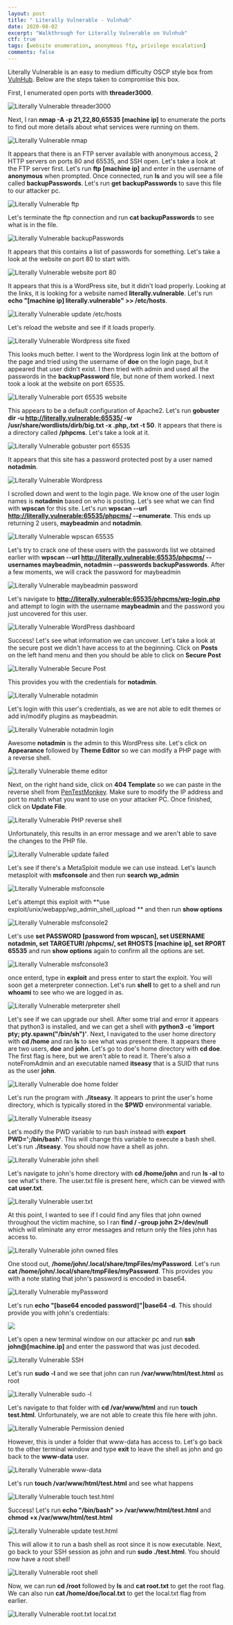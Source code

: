 ```yaml
---
layout: post
title: " Literally Vulnerable - Vulnhub"
date: 2020-08-02
excerpt: "Walkthrough for Literally Vulnerable on Vulnhub"
ctf: true
tags: [website enumeration, anonymous ftp, privilege escalation]
comments: false
---
```


Literally Vulnerable is an easy to medium difficulty OSCP style box from [VulnHub](https://www.vulnhub.com). Below are the steps taken to compromise this box.

First, I enumerated open ports with **threader3000**.

![Literally Vulnerable threader3000](/assets/img/LiterallyVulnerable1.png)

Next, I ran **nmap -A -p 21,22,80,65535 [machine ip]** to enumerate the ports to find out more details about what services were running on them.

![Literally Vulnerable nmap](/assets/img/LiterallyVulnerable2.png)

It appears that there is an FTP server available with anonymous access, 2 HTTP servers on ports 80 and 65535, and SSH open. Let's take a look at the FTP server first. Let's run **ftp [machine ip]** and enter in the username of **anonymous** when prompted. Once connected, run **ls** and you will see a file called **backupPasswords**. Let's run **get backupPasswords** to save this file to our attacker pc.

![Literally Vulnerable ftp](/assets/img/LiterallyVulnerable3.png)

Let's terminate the ftp connection and run **cat backupPasswords** to see what is in the file.

![Literally Vulnerable backupPasswords](/assets/img/LiterallyVulnerable4.png)

It appears that this contains a list of passwords for something. Let's take a look at the website on port 80 to start with.

![Literally Vulnerable website port 80](/assets/img/LiterallyVulnerable5.png)

It appears that this is a WordPress site, but it didn't load properly. Looking at the links, it is looking for a website named **literally.vulnerable**. Let's run **echo "[machine ip] literally.vulnerable" >> /etc/hosts**.

![Literally Vulnerable update /etc/hosts](/assets/img/LiterallyVulnerable6.png)

Let's reload the website and see if it loads properly.

![Literally Vulnerable Wordpress site fixed](/assets/img/LiterallyVulnerable7.png)

This looks much better. I went to the Wordpress login link at the bottom of the page and tried using the username of **doe** on the login page, but it appeared that user didn't exist. I then tried with admin and used all the passwords in the **backupPassword** file, but none of them worked. I next took a look at the website on port 65535.

![Literally Vulnerable port 65535 website](/assets/img/LiterallyVulnerable8.png)

This appears to be a default configuration of Apache2. Let's run **gobuster dir -u http://literally.vulnerable:65535/ -w /usr/share/wordlists/dirb/big.txt -x .php,.txt -t 50**. It appears that there is a directory called **/phpcms**. Let's take a look at it.

![Literally Vulnerable gobuster port 65535](/assets/img/LiterallyVulnerable9.png)

It appears that this site has a password protected post by a user named **notadmin**. 

![Literally Vulnerable Wordpress](/assets/img/LiterallyVulnerable10.png)

I scrolled down and went to the login page. We know one of the user login names is **notadmin** based on who is posting. Let's see what we can find with **wpscan** for this site. Let's run **wpscan --url http://literally.vulnerable:65535/phpcms/ --enumerate**. This ends up returning 2 users, **maybeadmin** and **notadmin**.

![Literally Vulnerable wpscan 65535](/assets/img/LiterallyVulnerable11.png)

Let's try to crack one of these users with the passwords list we obtained earlier with **wpscan --url http://literally.vulnerable:65535/phpcms/ --usernames maybeadmin, notadmin --passwords backupPasswords**. After a few moments, we will crack the password for maybeadmin

![Literally Vulnerable maybeadmin password](/assets/img/LiterallyVulnerable12.png)

Let's navigate to **http://literally.vulnerable:65535/phpcms/wp-login.php** and attempt to login with the username **maybeadmin** and the password you just uncovered for this user.

![Literally Vulnerable WordPress dashboard](/assets/img/LiterallyVulnerable13.png)

Success! Let's see what information we can uncover. Let's take a look at the secure post we didn't have access to at the beginning. Click on **Posts** on the left hand menu and then you should be able to click on **Secure Post**

![Literally Vulnerable Secure Post](/assets/img/LiterallyVulnerable14.png)

This provides you with the credentials for **notadmin**. 

![Literally Vulnerable notadmin](/assets/img/LiterallyVulnerable15.png)

Let's login with this user's credentials, as we are not able to edit themes or add in/modify plugins as maybeadmin.

![Literally Vulnerable notadmin login](/assets/img/LiterallyVulnerable16.png)

Awesome **notadmin** is the admin to this WordPress site. Let's click on **Appearance** followed by **Theme Editor** so we can modify a PHP page with a reverse shell.

![Literally Vulnerable theme editor](/assets/img/LiterallyVulnerable17.png)

Next, on the right hand side, click on **404 Template** so we can paste in the reverse shell from [PenTestMonkey](http://pentestmonkey.net/tools/web-shells/php-reverse-shell). Make sure to modify the IP address and port to match what you want to use on your attacker PC. Once finished, click on **Update File**.

![Literally Vulnerable PHP reverse shell](/assets/img/LiterallyVulnerable18.png)

Unfortunately, this results in an error message and we aren't able to save the changes to the PHP file. 

![Literally Vulnerable update failed](/assets/img/LiterallyVulnerable19.png)

Let's see if there's a MetaSploit module we can use instead. Let's launch metasploit with **msfconsole** and then run **search wp_admin**

![Literally Vulnerable msfconsole](/assets/img/LiterallyVulnerable20.png)

Let's attempt this exploit with **use exploit/unix/webapp/wp_admin_shell_upload ** and then run **show options**

![Literally Vulnerable msfconsole2](/assets/img/LiterallyVulnerable21.png)

Let's use **set PASSWORD [password from wpscan], set USERNAME notadmin, set TARGETURI /phpcms/, set RHOSTS [machine ip], set RPORT 65535** and run **show options** again to confirm all the options are set.

![Literally Vulnerable msfconsole3](/assets/img/LiterallyVulnerable22.png)

once enterd, type in **exploit** and press enter to start the exploit. You will soon get a meterpreter connection. Let's run **shell** to get to a shell and run **whoami** to see who we are logged in as.

![Literally Vulnerable meterpreter shell](/assets/img/LiterallyVulnerable23.png)

Let's see if we can upgrade our shell. After some trial and error it appears that python3 is installed, and we can get a shell with **python3 -c 'import pty; pty.spawn("/bin/sh")'**. Next, I navigated to the user home directory with **cd /home** and ran **ls** to see what was present there. It appears there are two users, **doe** and **john**. Let's go to doe's home directory with **cd doe**. The first flag is here, but we aren't able to read it. There's also a noteFromAdmin and an executable named **itseasy** that is a SUID that runs as the user **john**.

![Literally Vulnerable doe home folder](/assets/img/LiterallyVulnerable24.png)

Let's run the program with **./itseasy**. It appears to print the user's home directory, which is typically stored in the **$PWD** environmental variable. 

![Literally Vulnerable itseasy](/assets/img/LiterallyVulnerable25.png)

Let's modify the PWD variable to run bash instead with **export PWD=';/bin/bash'**. This will change this variable to execute a bash shell. Let's run **./itseasy**. You should now have a shell as john.

![Literally Vulnerable john shell](/assets/img/LiterallyVulnerable27.png)

Let's navigate to john's home directory with **cd /home/john** and run **ls -al** to see what's there. The user.txt file is present here, which can be viewed with **cat user.txt**.

![Literally Vulnerable user.txt](/assets/img/LiterallyVulnerable28.png)

At this point, I wanted to see if I could find any files that john owned throughout the victim machine, so I ran **find / -group john 2>/dev/null** which will eliminate any error messages and return only the files john has access to.

![Literally Vulnerable john owned files](/assets/img/LiterallyVulnerable29.png)

One stood out, **/home/john/.local/share/tmpFiles/myPassword**. Let's run **cat /home/john/.local/share/tmpFiles/myPassword**. This provides you with a note stating that john's password is encoded in base64. 

![Literally Vulnerable myPassword](/assets/img/LiterallyVulnerable30.png)

Let's run **echo "[base64 encoded password]"\|base64 -d**. This should provide you with john's credentials:

![](/assets/img/LiterallyVulnerable31.png)

Let's open a new terminal window on our attacker pc and run **ssh john@[machine.ip]** and enter the password that was just decoded.

![Literally Vulnerable SSH](/assets/img/LiterallyVulnerable32.png)

Let's run **sudo -l** and we see that john can run **/var/www/html/test.html** as root

![Literally Vulnerable sudo -l](/assets/img/LiterallyVulnerable33.png)

Let's navigate to that folder with **cd /var/www/html** and run **touch test.html**. Unfortunately, we are not able to create this file here with john.

![Literally Vulnerable Permission denied](/assets/img/LiterallyVulnerable34.png)

However, this is under a folder that www-data has access to. Let's go back to the other terminal window and type **exit** to leave the shell as john and go back to the **www-data** user.

![Literally Vulnerable www-data](/assets/img/LiterallyVulnerable35.png)

Let's run **touch /var/www/html/test.html** and see what happens

![Literally Vulnerable touch test.html](/assets/img/LiterallyVulnerable36.png)

Success! Let's run **echo "/bin/bash" >> /var/www/html/test.html** and **chmod +x /var/www/html/test.html**

![Literally Vulnerable update test.html](/assets/img/LiterallyVulnerable37.png)

This will allow it to run a bash shell as root since it is now executable. Next, go back to your SSH session as john and run **sudo ./test.html**. You should now have a root shell!

![Literally Vulnerable root shell](/assets/img/LiterallyVulnerable38.png)

Now, we can run **cd /root** followed by **ls** and **cat root.txt** to get the root flag. We can also run **cat /home/doe/local.txt** to get the local.txt flag from earlier.

![Literally Vulnerable root.txt local.txt](/assets/img/LiterallyVulnerable39.png)
